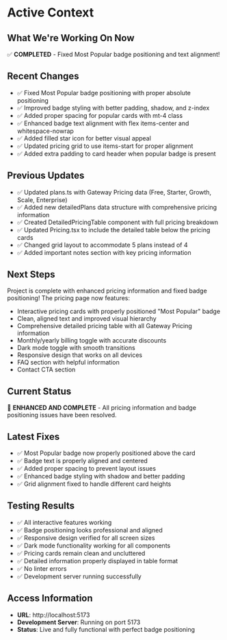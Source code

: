 # Active Context

## What We're Working On Now
✅ **COMPLETED** - Fixed Most Popular badge positioning and text alignment!

## Recent Changes
- ✅ Fixed Most Popular badge positioning with proper absolute positioning
- ✅ Improved badge styling with better padding, shadow, and z-index
- ✅ Added proper spacing for popular cards with mt-4 class
- ✅ Enhanced badge text alignment with flex items-center and whitespace-nowrap
- ✅ Added filled star icon for better visual appeal
- ✅ Updated pricing grid to use items-start for proper alignment
- ✅ Added extra padding to card header when popular badge is present

## Previous Updates
- ✅ Updated plans.ts with Gateway Pricing data (Free, Starter, Growth, Scale, Enterprise)
- ✅ Added new detailedPlans data structure with comprehensive pricing information
- ✅ Created DetailedPricingTable component with full pricing breakdown
- ✅ Updated Pricing.tsx to include the detailed table below the pricing cards
- ✅ Changed grid layout to accommodate 5 plans instead of 4
- ✅ Added important notes section with key pricing information

## Next Steps
Project is complete with enhanced pricing information and fixed badge positioning! The pricing page now features:
- Interactive pricing cards with properly positioned "Most Popular" badge
- Clean, aligned text and improved visual hierarchy
- Comprehensive detailed pricing table with all Gateway Pricing information
- Monthly/yearly billing toggle with accurate discounts
- Dark mode toggle with smooth transitions
- Responsive design that works on all devices
- FAQ section with helpful information
- Contact CTA section

## Current Status
🎉 **ENHANCED AND COMPLETE** - All pricing information and badge positioning issues have been resolved.

## Latest Fixes
- ✅ Most Popular badge now properly positioned above the card
- ✅ Badge text is properly aligned and centered
- ✅ Added proper spacing to prevent layout issues
- ✅ Enhanced badge styling with shadow and better padding
- ✅ Grid alignment fixed to handle different card heights

## Testing Results
- ✅ All interactive features working
- ✅ Badge positioning looks professional and aligned
- ✅ Responsive design verified for all screen sizes
- ✅ Dark mode functionality working for all components
- ✅ Pricing cards remain clean and uncluttered
- ✅ Detailed information properly displayed in table format
- ✅ No linter errors
- ✅ Development server running successfully

## Access Information
- **URL**: http://localhost:5173
- **Development Server**: Running on port 5173
- **Status**: Live and fully functional with perfect badge positioning 
